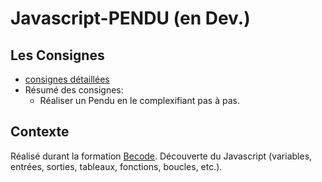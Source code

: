 # Javascript-PENDU (en Dev.)

## Les Consignes

* [consignes détaillées](https://github.com/becodeorg/Swartz-promo-3/blob/master/Parcours/04-Javascript/exercices/06-ex-pendu.md)
* Résumé des consignes:
  * Réaliser un Pendu en le complexifiant pas à pas.

## Contexte

Réalisé durant la formation [Becode](http://www.becode.org/). Découverte du Javascript (variables, entrées, sorties, tableaux, fonctions, boucles, etc.).
